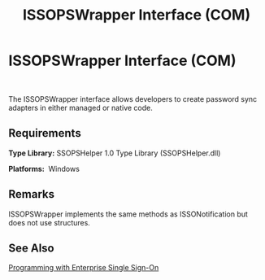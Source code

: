 ﻿---
title: ISSOPSWrapper Interface (COM)
TOCTitle: ISSOPSWrapper Interface (COM)
ms:assetid: 05f46e79-a404-43e7-93e2-bccfc692aac6
ms:mtpsurl: https://msdn.microsoft.com/en-us/library/Aa753935(v=BTS.80)
ms:contentKeyID: 51526000
ms.date: 08/30/2017
mtps_version: v=BTS.80
---

# ISSOPSWrapper Interface (COM)

 

The ISSOPSWrapper interface allows developers to create password sync adapters in either managed or native code.

## Requirements

**Type Library:** SSOPSHelper 1.0 Type Library (SSOPSHelper.dll)

**Platforms:**  Windows

## Remarks

ISSOPSWrapper implements the same methods as ISSONotification but does not use structures.

## See Also

[Programming with Enterprise Single Sign-On](https://msdn.microsoft.com/en-us/library/aa704508\(v=bts.80\))

